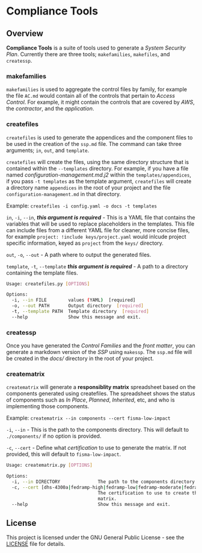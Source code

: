 # Compliance Tools

## Overview

**Compliance Tools** is a suite of tools used to generate a _System Security Plan_. Currently there are three tools; `makefamilies`, `makefiles`, and `createssp`.

### makefamilies

`makefamilies` is used to aggregate the control files by family, for example the file `AC.md` would contain all of the controls that pertain to _Access Control_. For example, it might contain the controls that are covered by _AWS_, the _contractor_, and the _application_.

### createfiles

`createfiles` is used to generate the appendices and the component files to be used in the creation of the `ssp.md` file. The command can take three arguments; `in`, `out`, and `template`.

`createfiles` will create the files, using the same directory structure that is contained within the `--templates` directory. For example, if you have a file named _configuration-management.md.j2_ within the `templates/appendices`, if you pass `-t templates` as the template argument, `createfiles` will create a directory name `appendices` in the root of your project and the file `configuration-management.md` in that directory.

Example:
`createfiles -i config.yaml -o docs -t templates`

`in`, `-i`, `--in`, ***this argument is required*** - This is a YAML file that contains the variables that will be used to replace placeholders in the templates. This file can include files from a different YAML file for cleaner, more concise files, for example `project: !include keys/project.yaml` would inlcude project specific information, keyed as `project` from the `keys/` directory.

`out`, `-o`, `--out` - A path where to output the generated files.

`template`, `-t`, `--template` ***this argument is required*** - A path to a directory containing the template files.

```bash
Usage: createfiles.py [OPTIONS]

Options:
  -i, --in FILE        values (YAML)  [required]
  -o, --out PATH       Output directory  [required]
  -t, --template PATH  Template directory  [required]
  --help               Show this message and exit.
```

### createssp

Once you have generated the _Control Families_ and the _front matter_, you can generate a markdown version of the _SSP_ using `makessp`. The `ssp.md` file will be created in the _docs/_ directory in the root of your project.

### creatematrix

`creatematrix` will generate a **responsiblity matrix** spreadsheet based on the components generated using createfiles. The spreadsheet shows the status of components such as _In Place_, _Planned_, _Inherited_, etc, and who is implementing those components.

Example:
`creatematrix --in components --cert fisma-low-impact`

`-i`, `--in` - This is the path to the components directory. This will default to `./components/` if no option is provided.

`-c`, `--cert` - Define what _certification_ to use to generate the matrix. If not provided, this will default to `fisma-low-impact`.

```bash
Usage: creatematrix.py [OPTIONS]

Options:
  -i, --in DIRECTORY              The path to the components directory.
  -c, --cert [dhs-4300a|fedramp-high|fedramp-low|fedramp-moderate|fedramp-tailoredfisma-high-impact|fisma-low-impact|fisma-moderate-impact|icd-503-high|icd-503-low|icd-503-moderate]
                                  The certification to use to create the
                                  matrix.
  --help                          Show this message and exit.
```

## License

This project is licensed under the GNU General Public License - see the [LICENSE](LICENSE) file for details.
